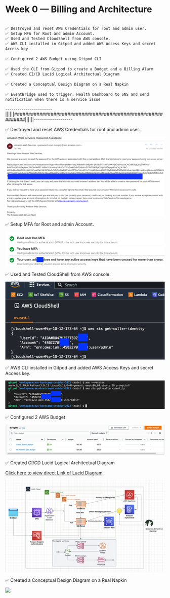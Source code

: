 # Week 0 — Billing and Architecture


```

✅ Destroyed and reset AWS Credentials for root and admin user.
✅ Setup MFA for Root and admin Account.
✅ Used and Tested CloudShell from AWS console.
✅ AWS CLI installed in Gitpod and added AWS Access Keys and secret Access key.

✅ Configured 2 AWS Budget using Gitpod CLI 

✅ Used the CLI from Gitpod to create a Budget and a Billing Alarm
✅ Created CI/CD Lucid Logical Architectual Diagram

✅ Created a Conceptual Design Diagram on a Real Napkin

✅ EventBridge used to trigger, Health Dashboard to SNS and send notification when there is a service issue
```
-----------------------||||||############################################################||||||-------------------


✅ Destroyed and reset AWS Credentials for root and admin user.

 ![](assets/Reset%20password%20.png)


✅ Setup MFA for Root and admin Account.

 ![](assets/User%20%20MFA%20enabled%20.png)


✅ Used and Tested CloudShell from AWS console.

 ![](assets/Cloud%20Shell%20.png)


✅ AWS CLI installed in Gitpod and added AWS Access Keys and secret Access key.

 ![](assets/Gitpod%20CLI%20.png)


✅ Configured 2 AWS Budget

 ![](assets/AWS%20Budget%20%20Screen%20shot.png)



✅ Created CI/CD Lucid Logical Architectual Diagram

[Click here to view direct Link of Lucid Diagram](https://lucid.app/lucidchart/e2f6c077-0638-4498-8379-7b0e02605ba9/edit?viewport_loc=-459%2C4%2C3133%2C1506%2C0_0&invitationId=inv_b1356024-5eb9-4baa-ba08-a1f422e12cb5)

![](assets/Lucid%20Logical%20Architectual%20Diagram.png)

✅ Created a Conceptual Design Diagram on a Real Napkin

![](assets/Conceptual%20Design-%20Napkin%20Diagram.png)
